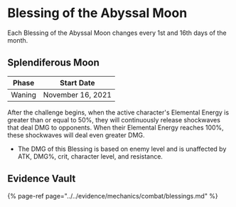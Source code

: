 # Blessing of the Abyssal Moon

Each Blessing of the Abyssal Moon changes every 1st and 16th days of the month.  

## Splendiferous Moon

|Phase|Start Date|
|-----|-----|
|Waning|November 16, 2021|

After the challenge begins, when the active character's Elemental Energy is greater than or equal to 50%, they will continuously release shockwaves that deal DMG to opponents. When their Elemental Energy reaches 100%, these shockwaves will deal even greater DMG.
* The DMG of this Blessing is based on enemy level and is unaffected by ATK, DMG%, crit, character level, and resistance.

## Evidence Vault

{% page-ref page="../../evidence/mechanics/combat/blessings.md" %}

